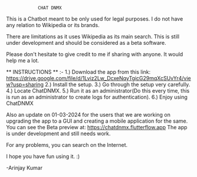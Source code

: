 				CHAT DNMX


This is a Chatbot meant to be only used for legal purposes. 
I do not have any relation to Wikipedia or its brands.

There are limitations as it uses Wikipedia as its main search.
This is still under development and should be considered as a beta software.

Please don't hesitate to give credit to me if sharing with anyone.
It would help me a lot.


** INSTRUCTIONS ** :-
1.) Download the app from this link: https://drive.google.com/file/d/1Lviz2Lw_DcxeNqyTgicG29mqXcSUvYr4/view?usp=sharing
2.) Install the setup.
3.) Go through the setup very carefully.
4.) Locate ChatDNMX.
5.) Run it as an administrator(Do this every time, this is run as an administrator to create logs for authentication).
6.) Enjoy using ChatDNMX

Also an update on 01-03-2024 for the users that we are working on upgrading the app to a GUI and creating a mobile application for the same. 
You can see the Beta preview at: https://chatdnmx.flutterflow.app
The app is under development and still needs work.

For any problems, you can search on the Internet.

I hope you have fun using it. :)

-Arinjay Kumar
